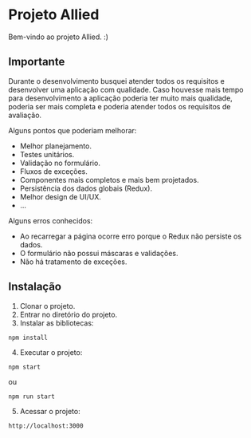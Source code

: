 # Projeto Allied
Bem-vindo ao projeto Allied. :)

## Importante

Durante o desenvolvimento busquei atender todos os requisitos e desenvolver uma aplicação com qualidade. Caso houvesse mais tempo para desenvolvimento a aplicação poderia ter muito mais qualidade, poderia ser mais completa e poderia atender todos os requisitos de avaliação.

Alguns pontos que poderiam melhorar:

- Melhor planejamento.
- Testes unitários.
- Validação no formulário.
- Fluxos de exceções.
- Componentes mais completos e mais bem projetados.
- Persistência dos dados globais (Redux).
- Melhor design de UI/UX.
- ...

Alguns erros conhecidos:

- Ao recarregar a página ocorre erro porque o Redux não persiste os dados.
- O formulário não possui máscaras e validações.
- Não há tratamento de exceções.

## Instalação
1. Clonar o projeto.
2. Entrar no diretório do projeto.
3. Instalar as bibliotecas:
```
npm install
```
4. Executar o projeto:
```
npm start
```
ou
```
npm run start
```
5. Acessar o projeto:
```
http://localhost:3000
```

